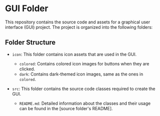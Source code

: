 # GUI Folder

This repository contains the source code and assets for a graphical user interface (GUI) project. The project is organized into the following folders:

## Folder Structure

- `icon`: This folder contains icon assets that are used in the GUI.
  - `colored`: Contains colored icon images for buttons when they are clicked.
  - `dark`: Contains dark-themed icon images, same as the ones in `colored`.

- `src`: This folder contains the source code classes required to create the GUI.
  - `README.md`: Detailed information about the classes and their usage can be found in the [source folder's README].
